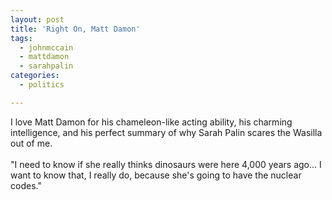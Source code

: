 ```yaml
---
layout: post
title: 'Right On, Matt Damon'
tags:
  - johnmccain
  - mattdamon
  - sarahpalin
categories:
  - politics

---
```


I love Matt Damon for his chameleon-like acting ability, his charming intelligence, and his perfect summary of why Sarah Palin scares the Wasilla out of me.&nbsp; <br /><br />"I need to know if she really thinks dinosaurs were here 4,000 years ago... I want to know that, I really do, because she's going to have the nuclear codes." <br /><br /><br /><div class="youtube-video"></div>
